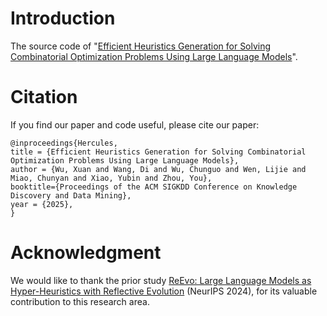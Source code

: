 # Introduction
The source code of "[Efficient Heuristics Generation for Solving Combinatorial Optimization Problems Using Large Language Models]()".


# Citation
If you find our paper and code useful, please cite our paper:
```
@inproceedings{Hercules,
title = {Efficient Heuristics Generation for Solving Combinatorial Optimization Problems Using Large Language Models},
author = {Wu, Xuan and Wang, Di and Wu, Chunguo and Wen, Lijie and Miao, Chunyan and Xiao, Yubin and Zhou, You},
booktitle={Proceedings of the ACM SIGKDD Conference on Knowledge Discovery and Data Mining},
year = {2025},
}
```
# Acknowledgment
We would like to thank the prior study [ReEvo: Large Language Models as Hyper-Heuristics with Reflective Evolution](https://openreview.net/forum?id=483IPG0HWL) 
 (NeurIPS 2024), for its valuable contribution to this research area.
